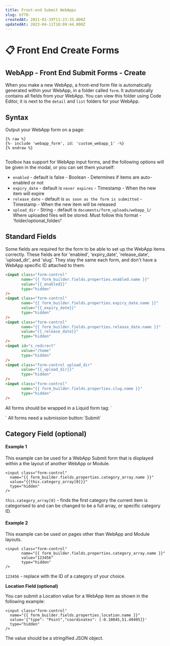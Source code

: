 ```yaml
---
title: Front-end Submit WebApps
slug: bf70-
createdAt: 2021-01-29T11:23:35.000Z
updatedAt: 2023-04-11T10:09:44.000Z
---
```


# 📋 Front End Create Forms

## WebApp - Front End Submit Forms - Create

When you make a new WebApp, a front-end form file is automatically generated within your WebApp, in a folder called `form`. It automatically contains all fields from your WebApp. You can view this folder using Code Editor, it is next to the `detail` and `list` folders for your WebApp.

## Syntax

Output your WebApp form on a page:

```
{% raw %}
{%- include 'webapp_form', id: 'custom_webapp_1' -%}
{% endraw %}


```

Toolbox has support for WebApp input forms, and the following options will be given in the modal, or you can set them yourself:

* `enabled` - default is false - Boolean - Determines if items are auto-enabled or not
* `expiry_date` - default is `never expires` - Timestamp - When the new item will expire
* `release_date` - default is `as soon as the form is submitted` - Timestamp - When the new item will be released
* `upload_dir` - String - default is `documents/form_uploads/webapp_1/` Where uploaded files will be stored. Must follow this format - 'folder/optional\_folder/'

## Standard Fields

Some fields are required for the form to be able to set up the WebApp items correctly. These fields are for 'enabled', 'expiry\_date', 'release\_date', 'upload\_dir', and 'slug'. They stay the same each form, and don't have a WebApp specific ID attached to them.

```html
<input class="form-control" 
       name="{{ form_builder.fields.properties.enabled.name }}" 
       value="{{_enabled}}" 
       type="hidden"
/>
<input class="form-control" 
       name="{{ form_builder.fields.properties.expiry_date.name }}" 
       value="{{_expiry_date}}" 
       type="hidden"
/>
<input class="form-control" 
       name="{{ form_builder.fields.properties.release_date.name }}" 
       value="{{_release_date}}" 
       type="hidden"
/>
<input id="s_redirect" 
       value="/home" 
       type="hidden"
/>
<input class="form-control upload_dir" 
       value="{{_upload_dir}}" 
       type="hidden"
/>
<input class="form-control" 
       name="{{ form_builder.fields.properties.slug.name }}" 
       type="hidden"
/>

```

All forms should be wrapped in a Liquid form tag: \`

\` All forms need a submission button:\`Submit\`

## Category Field (optional)

#### Example 1

This example can be used for a WebApp Submit form that is displayed within a the layout of another WebApp or Module.

```liquid
<input class="form-control" 
  name="{{ form_builder.fields.properties.category_array.name }}" 
  value="{{this.category_array[0]}}" 
  type="hidden"
/>

```

`this.category_array[0]` - finds the first category the current item is categorised to and can be changed to be a full array, or specific category ID.

#### Example 2

This example can be used on pages other than WebApp and Module layouts.

```liquid
<input class="form-control" 
       name="{{ form_builder.fields.properties.category_array.name }}" 
       value="123456" 
       type="hidden"
/>

```

`123456` - replace with the ID of a category of your choice.

**Location Field (optional)**

You can submit a Location value for a WebApp item as shown in the following example:

```liquid
<input class="form-control" 
  name="{{ form_builder.fields.properties.location.name }}" 
  value='{"type": "Point","coordinates": [-0.10045,51.49495]}' 
  type="hidden"
/>
```

The value should be a stringified JSON object.
